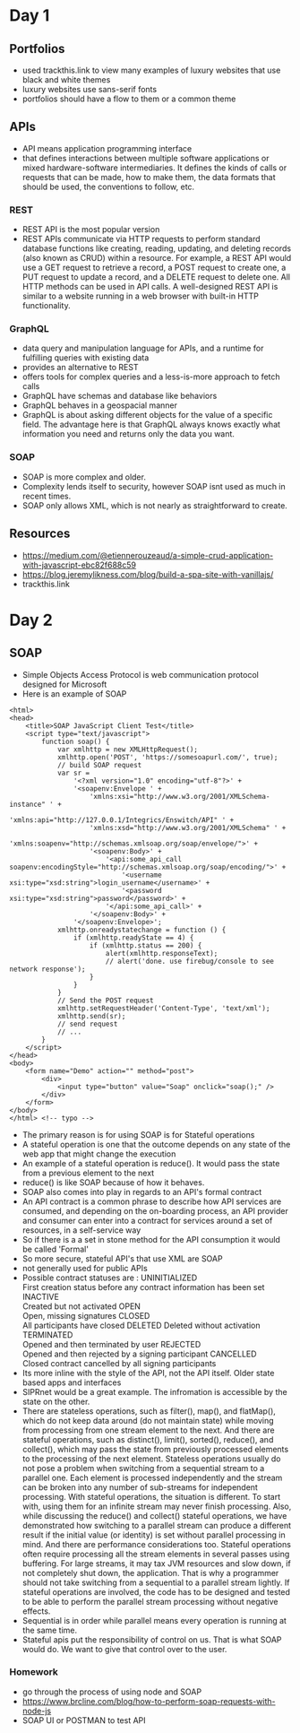 # Day 1
## Portfolios 
- used trackthis.link to view many examples of luxury websites that use black and white themes
- luxury websites use sans-serif fonts
- portfolios should have a flow to them or a common theme
## APIs
- API means application programming interface
-  that defines interactions between multiple software applications or mixed hardware-software intermediaries. It defines the kinds of calls or requests that can be made, how to make them, the data formats that should be used, the conventions to follow, etc.
### REST 
- REST API is the most popular version 
- REST APIs communicate via HTTP requests to perform standard database functions like creating, reading, updating, and deleting records (also known as CRUD) within a resource. For example, a REST API would use a GET request to retrieve a record, a POST request to create one, a PUT request to update a record, and a DELETE request to delete one. All HTTP methods can be used in API calls. A well-designed REST API is similar to a website running in a web browser with built-in HTTP functionality.
### GraphQL
- data query and manipulation language for APIs, and a runtime for fulfilling queries with existing data
- provides an alternative to REST
- offers tools for complex queries and a less-is-more approach to fetch calls
- GraphQL have schemas and database like behaviors
- GraphQL behaves in a geospacial manner
- GraphQL is about asking different objects for the value of a specific field. The advantage here is that GraphQL always knows exactly what information you need and returns only the data you want.
### SOAP
- SOAP is more complex and older. 
- Complexity  lends itself to security, however SOAP isnt used as much in recent times.
- SOAP only allows XML, which is not nearly as straightforward to create.
## Resources 
- https://medium.com/@etiennerouzeaud/a-simple-crud-application-with-javascript-ebc82f688c59
- https://blog.jeremylikness.com/blog/build-a-spa-site-with-vanillajs/
- trackthis.link

# Day 2
## SOAP
- Simple Objects Access Protocol is web communication protocol designed for Microsoft
- Here is an example of SOAP

```
<html>
<head>
    <title>SOAP JavaScript Client Test</title>
    <script type="text/javascript">
        function soap() {
            var xmlhttp = new XMLHttpRequest();
            xmlhttp.open('POST', 'https://somesoapurl.com/', true);
            // build SOAP request
            var sr =
                '<?xml version="1.0" encoding="utf-8"?>' +
                '<soapenv:Envelope ' + 
                    'xmlns:xsi="http://www.w3.org/2001/XMLSchema-instance" ' +
                    'xmlns:api="http://127.0.0.1/Integrics/Enswitch/API" ' +
                    'xmlns:xsd="http://www.w3.org/2001/XMLSchema" ' +
                    'xmlns:soapenv="http://schemas.xmlsoap.org/soap/envelope/">' +
                    '<soapenv:Body>' +
                        '<api:some_api_call soapenv:encodingStyle="http://schemas.xmlsoap.org/soap/encoding/">' +
                            '<username xsi:type="xsd:string">login_username</username>' +
                            '<password xsi:type="xsd:string">password</password>' +
                        '</api:some_api_call>' +
                    '</soapenv:Body>' +
                '</soapenv:Envelope>';
            xmlhttp.onreadystatechange = function () {
                if (xmlhttp.readyState == 4) {
                    if (xmlhttp.status == 200) {
                        alert(xmlhttp.responseText);
                        // alert('done. use firebug/console to see network response');
                    }
                }
            }
            // Send the POST request
            xmlhttp.setRequestHeader('Content-Type', 'text/xml');
            xmlhttp.send(sr);
            // send request
            // ...
        }
    </script>
</head>
<body>
    <form name="Demo" action="" method="post">
        <div>
            <input type="button" value="Soap" onclick="soap();" />
        </div>
    </form>
</body>
</html> <!-- typo -->

```
- The primary reason is for using SOAP is for Stateful operations
- A stateful operation is one that the outcome depends on any state of the web app that might change the execution
- An example of a stateful operation is reduce(). It would pass the state from a previous element to the next
- reduce() is like SOAP because of how it behaves. 
- SOAP also comes into play in regards to an API's formal contract
- An API contract is a common phrase to describe how API services are consumed, and depending on the on-boarding process, an API provider and consumer can enter into a contract for services around a set of resources, in a self-service way
- So if there is a a set in stone method for the API consumption it would be called 'Formal'
- So more secure, stateful API's that use XML are SOAP
- not generally used for public APIs
- Possible contract statuses are :
UNINITIALIZED	
First creation status before any contract information has been set
INACTIVE	
Created but not activated
OPEN	
Open, missing signatures
CLOSED	
All participants have closed
DELETED	
Deleted without activation
TERMINATED	
Opened and then terminated by user
REJECTED	
Opened and then rejected by a signing participant
CANCELLED	
Closed contract cancelled by all signing participants
- Its more inline with the style of the API, not the API itself. Older state based apps and interfaces
- SIPRnet would be a great example. The infromation is accessible by the state on the other. 
- There are stateless operations, such as filter(), map(), and flatMap(), which do not keep data around (do not maintain state) while moving from processing from one stream element to the next. And there are stateful operations, such as distinct(), limit(), sorted(), reduce(), and collect(), which may pass the state from previously processed elements to the processing of the next element.
Stateless operations usually do not pose a problem when switching from a sequential stream to a parallel one. Each element is processed independently and the stream can be broken into any number of sub-streams for independent processing.
With stateful operations, the situation is different. To start with, using them for an infinite stream may never finish processing. Also, while discussing the reduce() and collect() stateful operations, we have demonstrated how switching to a parallel stream can produce a different result if the initial value (or identity) is set without parallel processing in mind.
And there are performance considerations too. Stateful operations often require processing all the stream elements in several passes using buffering. For large streams, it may tax JVM resources and slow down, if not completely shut down, the application.
That is why a programmer should not take switching from a sequential to a parallel stream lightly. If stateful operations are involved, the code has to be designed and tested to be able to perform the parallel stream processing without negative effects.
- Sequential is in order while parallel means every operation is running at the same time.
- Stateful apis put the responsibility of control on us. That is what SOAP would do. We want to give that control over to the user.
### Homework
- go through the process of using node and SOAP
- https://www.brcline.com/blog/how-to-perform-soap-requests-with-node-js
- SOAP UI or POSTMAN to test API 
